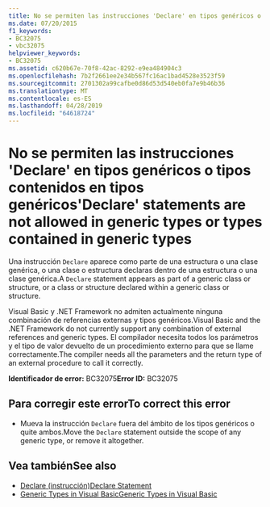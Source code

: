 ```yaml
---
title: No se permiten las instrucciones 'Declare' en tipos genéricos o tipos contenidos en tipos genéricos
ms.date: 07/20/2015
f1_keywords:
- BC32075
- vbc32075
helpviewer_keywords:
- BC32075
ms.assetid: c620b67e-70f8-42ac-8292-e9ea484904c3
ms.openlocfilehash: 7b2f2661ee2e34b567fc16ac1bad4528e3523f59
ms.sourcegitcommit: 2701302a99cafbe0d86d53d540eb0fa7e9b46b36
ms.translationtype: MT
ms.contentlocale: es-ES
ms.lasthandoff: 04/28/2019
ms.locfileid: "64618724"
---
```

# <a name="declare-statements-are-not-allowed-in-generic-types-or-types-contained-in-generic-types"></a><span data-ttu-id="2d0bc-102">No se permiten las instrucciones 'Declare' en tipos genéricos o tipos contenidos en tipos genéricos</span><span class="sxs-lookup"><span data-stu-id="2d0bc-102">'Declare' statements are not allowed in generic types or types contained in generic types</span></span>
<span data-ttu-id="2d0bc-103">Una instrucción `Declare` aparece como parte de una estructura o una clase genérica, o una clase o estructura declaras dentro de una estructura o una clase genérica.</span><span class="sxs-lookup"><span data-stu-id="2d0bc-103">A `Declare` statement appears as part of a generic class or structure, or a class or structure declared within a generic class or structure.</span></span>  
  
 <span data-ttu-id="2d0bc-104">Visual Basic y .NET Framework no admiten actualmente ninguna combinación de referencias externas y tipos genéricos.</span><span class="sxs-lookup"><span data-stu-id="2d0bc-104">Visual Basic and the .NET Framework do not currently support any combination of external references and generic types.</span></span> <span data-ttu-id="2d0bc-105">El compilador necesita todos los parámetros y el tipo de valor devuelto de un procedimiento externo para que se llame correctamente.</span><span class="sxs-lookup"><span data-stu-id="2d0bc-105">The compiler needs all the parameters and the return type of an external procedure to call it correctly.</span></span>  
  
 <span data-ttu-id="2d0bc-106">**Identificador de error:** BC32075</span><span class="sxs-lookup"><span data-stu-id="2d0bc-106">**Error ID:** BC32075</span></span>  
  
## <a name="to-correct-this-error"></a><span data-ttu-id="2d0bc-107">Para corregir este error</span><span class="sxs-lookup"><span data-stu-id="2d0bc-107">To correct this error</span></span>  
  
- <span data-ttu-id="2d0bc-108">Mueva la instrucción `Declare` fuera del ámbito de los tipos genéricos o quite ambos.</span><span class="sxs-lookup"><span data-stu-id="2d0bc-108">Move the `Declare` statement outside the scope of any generic type, or remove it altogether.</span></span>  
  
## <a name="see-also"></a><span data-ttu-id="2d0bc-109">Vea también</span><span class="sxs-lookup"><span data-stu-id="2d0bc-109">See also</span></span>

- [<span data-ttu-id="2d0bc-110">Declare (instrucción)</span><span class="sxs-lookup"><span data-stu-id="2d0bc-110">Declare Statement</span></span>](../../visual-basic/language-reference/statements/declare-statement.md)
- [<span data-ttu-id="2d0bc-111">Generic Types in Visual Basic</span><span class="sxs-lookup"><span data-stu-id="2d0bc-111">Generic Types in Visual Basic</span></span>](../../visual-basic/programming-guide/language-features/data-types/generic-types.md)
